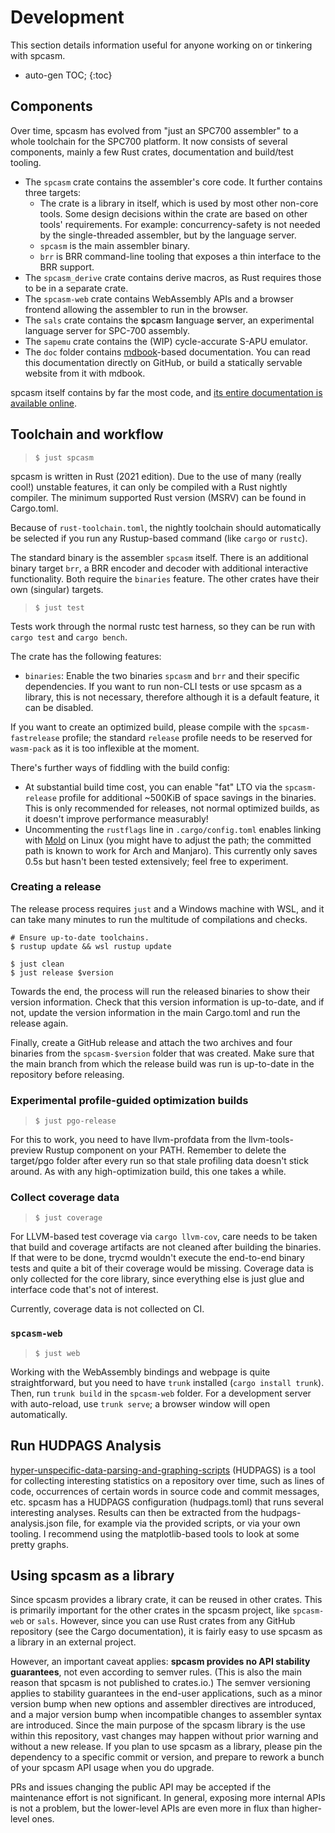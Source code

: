 # Development

This section details information useful for anyone working on or tinkering with spcasm.

- auto-gen TOC;
  {:toc}

## Components

Over time, spcasm has evolved from "just an SPC700 assembler" to a whole toolchain for the SPC700 platform. It now consists of several components, mainly a few Rust crates, documentation and build/test tooling.

- The `spcasm` crate contains the assembler's core code. It further contains three targets:
  - The crate is a library in itself, which is used by most other non-core tools. Some design decisions within the crate are based on other tools' requirements. For example: concurrency-safety is not needed by the single-threaded assembler, but by the language server.
  - `spcasm` is the main assembler binary.
  - `brr` is BRR command-line tooling that exposes a thin interface to the BRR support.
- The `spcasm_derive` crate contains derive macros, as Rust requires those to be in a separate crate.
- The `spcasm-web` crate contains WebAssembly APIs and a browser frontend allowing the assembler to run in the browser.
- The `sals` crate contains the **s**pc**a**sm **l**anguage **s**erver, an experimental language server for SPC-700 assembly.
- The `sapemu` crate contains the (WIP) cycle-accurate S-APU emulator.
- The `doc` folder contains [mdbook](https://rust-lang.github.io/mdBook/)-based documentation. You can read this documentation directly on GitHub, or build a statically servable website from it with mdbook.

spcasm itself contains by far the most code, and [its entire documentation is available online](https://kleinesfilmroellchen.github.io/spcasm/doc/api/spcasm/index.html).

## Toolchain and workflow

> `$ just spcasm`

spcasm is written in Rust (2021 edition). Due to the use of many (really cool!) unstable features, it can only be compiled with a Rust nightly compiler. The minimum supported Rust version (MSRV) can be found in Cargo.toml.

Because of `rust-toolchain.toml`, the nightly toolchain should automatically be selected if you run any Rustup-based command (like `cargo` or `rustc`).

The standard binary is the assembler `spcasm` itself. There is an additional binary target `brr`, a BRR encoder and decoder with additional interactive functionality. Both require the `binaries` feature. The other crates have their own (singular) targets.

> `$ just test`

Tests work through the normal rustc test harness, so they can be run with `cargo test` and `cargo bench`.

The crate has the following features:

- `binaries`: Enable the two binaries `spcasm` and `brr` and their specific dependencies. If you want to run non-CLI tests or use spcasm as a library, this is not necessary, therefore although it is a default feature, it can be disabled.

If you want to create an optimized build, please compile with the `spcasm-fastrelease` profile; the standard `release` profile needs to be reserved for `wasm-pack` as it is too inflexible at the moment.

There's further ways of fiddling with the build config:

- At substantial build time cost, you can enable "fat" LTO via the `spcasm-release` profile for additional ~500KiB of space savings in the binaries. This is only recommended for releases, not normal optimized builds, as it doesn't improve performance measurably!
- Uncommenting the `rustflags` line in `.cargo/config.toml` enables linking with [Mold](https://github.com/rui314/mold) on Linux (you might have to adjust the path; the committed path is known to work for Arch and Manjaro). This currently only saves 0.5s but hasn't been tested extensively; feel free to experiment.

### Creating a release

The release process requires `just` and a Windows machine with WSL, and it can take many minutes to run the multitude of compilations and checks.

```shell
# Ensure up-to-date toolchains.
$ rustup update && wsl rustup update

$ just clean
$ just release $version
```

Towards the end, the process will run the released binaries to show their version information. Check that this version information is up-to-date, and if not, update the version information in the main Cargo.toml and run the release again.

Finally, create a GitHub release and attach the two archives and four binaries from the `spcasm-$version` folder that was created. Make sure that the main branch from which the release build was run is up-to-date in the repository before releasing.

### Experimental profile-guided optimization builds

> `$ just pgo-release`

For this to work, you need to have llvm-profdata from the llvm-tools-preview Rustup component on your PATH. Remember to delete the target/pgo folder after every run so that stale profiling data doesn't stick around. As with any high-optimization build, this one takes a while.

### Collect coverage data

> `$ just coverage`

For LLVM-based test coverage via `cargo llvm-cov`, care needs to be taken that build and coverage artifacts are not cleaned after building the binaries. If that were to be done, trycmd wouldn't execute the end-to-end binary tests and quite a bit of their coverage would be missing. Coverage data is only collected for the core library, since everything else is just glue and interface code that's not of interest.

Currently, coverage data is not collected on CI.

### `spcasm-web`

> `$ just web`

Working with the WebAssembly bindings and webpage is quite straightforward, but you need to have `trunk` installed (`cargo install trunk`). Then, run `trunk build` in the `spcasm-web` folder. For a development server with auto-reload, use `trunk serve`; a browser window will open automatically.

## Run HUDPAGS Analysis

[hyper-unspecific-data-parsing-and-graphing-scripts](https://github.com/linusg/hyper-unspecific-data-parsing-and-graphing-scripts) (HUDPAGS) is a tool for collecting interesting statistics on a repository over time, such as lines of code, occurrences of certain words in source code and commit messages, etc. spcasm has a HUDPAGS configuration (hudpags.toml) that runs several interesting analyses. Results can then be extracted from the hudpags-analysis.json file, for example via the provided scripts, or via your own tooling. I recommend using the matplotlib-based tools to look at some pretty graphs.

## Using spcasm as a library

Since spcasm provides a library crate, it can be reused in other crates. This is primarily important for the other crates in the spcasm project, like `spcasm-web` or `sals`. However, since you can use Rust crates from any GitHub repository (see the Cargo documentation), it is fairly easy to use spcasm as a library in an external project.

However, an important caveat applies: **spcasm provides no API stability guarantees**, not even according to semver rules. (This is also the main reason that spcasm is not published to crates.io.) The semver versioning applies to stability guarantees in the end-user applications, such as a minor version bump when new options and assembler directives are introduced, and a major version bump when incompatible changes to assembler syntax are introduced. Since the main purpose of the spcasm library is the use within this repository, vast changes may happen without prior warning and without a new release. If you plan to use spcasm as a library, please pin the dependency to a specific commit or version, and prepare to rework a bunch of your spcasm API usage when you do upgrade.

PRs and issues changing the public API may be accepted if the maintenance effort is not significant. In general, exposing more internal APIs is not a problem, but the lower-level APIs are even more in flux than higher-level ones.
